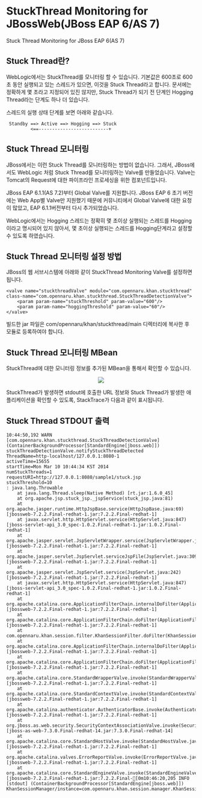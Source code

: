 StuckThread Monitoring for JBossWeb(JBoss EAP 6/AS 7)
=====================================================
Stuck Thread Monitoring for JBoss EAP 6(AS 7)

## Stuck Thread란?
WebLogic에서는 StuckThread를 모니터링 할 수 있습니다.
기본값은 600초로 600초 동안 실행되고 있는 스레드가 있으면, 이것을 Stuck Thread라고 합니다.
문서에는 정확하게 몇 초라고 지정되어 있진 않지만, Stuck Thread가 되기 전 단계인 Hogging Thread라는 단계도 하나 더 있습니다.

스레드의 실행 상태 단계를 보면 아래와 같습니다.
```
 Standby ==> Active ==> Hogging ==> Stuck
         <==--------------------------+               
```
## Stuck Thread 모니터링
JBoss에서는 이런 Stuck Thread를 모니터링하는 방법이 없습니다.
그래서, JBoss에서도 WebLogic 처럼 Stuck Thread를 모니터링하는 Valve를 만들었습니다.
Valve는 Tomcat의 Request에 대한 파이프라인 프로세싱을 위한 컴포넌트입니다.
 
JBoss EAP 6.1.1(AS 7.2)부터 Global Valve를 지원합니다.
JBoss EAP 6 초기 버전에는 Web App별 Valve만 지원했기 때문에 커뮤니티에서 Global Valve에 대한 요청이 많았고, EAP 6.1.1버전부터 다시 추가되었습니다.

WebLogic에서는 Hogging 스레드는 정확히 몇 초이상 실행되는 스레드를 Hogging이라고 명시되어 있지 않아서, 몇 초이상 실행되는 스레드를 Hogging단계라고 설정할 수 있도록 하였습니다.

## Stuck Thread 모니터링 설정 방법
JBoss의 웹 서브시스템에 아래와 같이 StuckThread Monitoring Valve를 설정하면 됩니다.

```
<valve name="stuckthreadValve" module="com.opennaru.khan.stuckthread" class-name="com.opennaru.khan.stuckthread.StuckThreadDetectionValve">
    <param param-name="stuckThreshold" param-value="600"/>
    <param param-name="hoggingThreshold" param-value="60"/>
</valve>
```

빌드한 jar 파일은 com/opennaru/khan/stuckthread/main 디렉터리에 복사한 후 모듈로 등록하여야 합니다.

## Stuck Thread 모니터링 MBean
StuckThread에 대한 모니터링 정보를 추가된 MBean을 통해서 확인할 수 있습니다.
<div align="center">
  <p><img src="https://raw.github.com/nameislocus/khan-stuckthread/master/resources/config/stuckthread-mbean.png"></p>
</div>

StuckThread가 발생하면 stdout에 호출한 URL 정보와 Stuck Thread가 발생한 애플리케이션을 확인할 수 있도록, StackTrace가 다음과 같이 표시됩니다.

## Stuck Thread STDOUT 출력
```
10:44:50,192 WARN  [com.opennaru.khan.stuckthread.StuckThreadDetectionValve] (ContainerBackgroundProcessor[StandardEngine[jboss.web]]) stuckThreadDetectionValve.notifyStuckThreadDetected
ThreadName=http-localhost/127.0.0.1:8080-1
activeTime=15655
startTime=Mon Mar 10 10:44:34 KST 2014
numStuckThreads=1
requestURI=http://127.0.0.1:8080/sample1/stuck.jsp
stuckThreshold=10
: java.lang.Throwable
	at java.lang.Thread.sleep(Native Method) [rt.jar:1.6.0_45]
	at org.apache.jsp.stuck_jsp._jspService(stuck_jsp.java:81)
	at org.apache.jasper.runtime.HttpJspBase.service(HttpJspBase.java:69) [jbossweb-7.2.2.Final-redhat-1.jar:7.2.2.Final-redhat-1]
	at javax.servlet.http.HttpServlet.service(HttpServlet.java:847) [jboss-servlet-api_3.0_spec-1.0.2.Final-redhat-1.jar:1.0.2.Final-redhat-1]
	at org.apache.jasper.servlet.JspServletWrapper.service(JspServletWrapper.java:365) [jbossweb-7.2.2.Final-redhat-1.jar:7.2.2.Final-redhat-1]
	at org.apache.jasper.servlet.JspServlet.serviceJspFile(JspServlet.java:309) [jbossweb-7.2.2.Final-redhat-1.jar:7.2.2.Final-redhat-1]
	at org.apache.jasper.servlet.JspServlet.service(JspServlet.java:242) [jbossweb-7.2.2.Final-redhat-1.jar:7.2.2.Final-redhat-1]
	at javax.servlet.http.HttpServlet.service(HttpServlet.java:847) [jboss-servlet-api_3.0_spec-1.0.2.Final-redhat-1.jar:1.0.2.Final-redhat-1]
	at org.apache.catalina.core.ApplicationFilterChain.internalDoFilter(ApplicationFilterChain.java:295) [jbossweb-7.2.2.Final-redhat-1.jar:7.2.2.Final-redhat-1]
	at org.apache.catalina.core.ApplicationFilterChain.doFilter(ApplicationFilterChain.java:214) [jbossweb-7.2.2.Final-redhat-1.jar:7.2.2.Final-redhat-1]
	at com.opennaru.khan.session.filter.KhanSessionFilter.doFilter(KhanSessionFilter.java:261)
	at org.apache.catalina.core.ApplicationFilterChain.internalDoFilter(ApplicationFilterChain.java:246) [jbossweb-7.2.2.Final-redhat-1.jar:7.2.2.Final-redhat-1]
	at org.apache.catalina.core.ApplicationFilterChain.doFilter(ApplicationFilterChain.java:214) [jbossweb-7.2.2.Final-redhat-1.jar:7.2.2.Final-redhat-1]
	at org.apache.catalina.core.StandardWrapperValve.invoke(StandardWrapperValve.java:230) [jbossweb-7.2.2.Final-redhat-1.jar:7.2.2.Final-redhat-1]
	at org.apache.catalina.core.StandardContextValve.invoke(StandardContextValve.java:149) [jbossweb-7.2.2.Final-redhat-1.jar:7.2.2.Final-redhat-1]
	at org.apache.catalina.authenticator.AuthenticatorBase.invoke(AuthenticatorBase.java:407) [jbossweb-7.2.2.Final-redhat-1.jar:7.2.2.Final-redhat-1]
	at org.jboss.as.web.security.SecurityContextAssociationValve.invoke(SecurityContextAssociationValve.java:169) [jboss-as-web-7.3.0.Final-redhat-14.jar:7.3.0.Final-redhat-14]
	at org.apache.catalina.core.StandardHostValve.invoke(StandardHostValve.java:145) [jbossweb-7.2.2.Final-redhat-1.jar:7.2.2.Final-redhat-1]
	at org.apache.catalina.valves.ErrorReportValve.invoke(ErrorReportValve.java:97) [jbossweb-7.2.2.Final-redhat-1.jar:7.2.2.Final-redhat-1]
	at org.apache.catalina.core.StandardEngineValve.invoke(StandardEngineValve.java:102) [jbossweb-7.2.2.Final-redhat-1.jar:7.2.2.Final-[0m10:46:20,205 INFO  [stdout] (ContainerBackgroundProcessor[StandardEngine[jboss.web]]) KhanSessionManager/instance=com.opennaru.khan.session.manager.KhanSessionManager@65067a13
```


